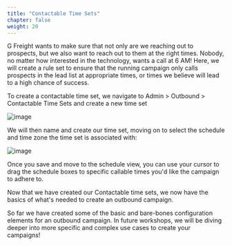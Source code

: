 ```yaml
---
title: "Contactable Time Sets"
chapter: false
weight: 20
---
```


G Freight wants to make sure that not only are we reaching out to prospects, but we also want to reach out to them at the right times. Nobody, no matter how interested in the technology, wants a call at 6 AM! Here, we will create a rule set to ensure that the running campaign only calls prospects in the lead list at appropriate times, or times we believe will lead to a high chance of success.

To create a contactable time set, we navigate to Admin > Outbound > Contactable Time Sets and create a new time set


![image](/images/createtimeset.png)

We will then name and create our time set, moving on to select the schedule and time zone the time set is associated with:

![image](/images/nametimeset.png)

Once you save and move to the schedule view, you can use your cursor to drag the schedule boxes to specific callable times you'd like the campaign to adhere to.

Now that we have created our Contactable time sets, we now have the basics of what's needed to create an outbound campaign.

So far we have created some of the basic and bare-bones configuration elements for an outbound campaign. In future workshops, we will be diving deeper into more specific and complex use cases to create your campaigns!